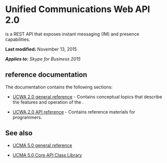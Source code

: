 
# Unified Communications Web API 2.0
 is a REST API that exposes instant messaging (IM) and presence capabilities.

 **Last modified:** November 13, 2015

 _**Applies to:** Skype for Business 2015_

## reference documentation

The documentation contains the following sections:


- [UCWA 2.0 general reference](UCWA2_0GeneralReference.md) - Contains conceptual topics that describe the features and operation of the .
 
- [UCWA 2.0 API reference](UCWA2_0APIReference.md) - Contains reference materials for programmers.
 

## See also


- [UCMA 5.0 general reference](http://msdnstage.redmond.corp.microsoft.com/en-us/library/hh347320.aspx)
 
- [UCMA 5.0 Core API Class Library](http://msdnstage.redmond.corp.microsoft.com/en-us/library/jj728778.aspx)
 
